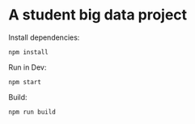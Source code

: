 # A student big data project
Install dependencies:
```
npm install
```

Run in Dev:
```
npm start
```

Build:
```
npm run build
```

